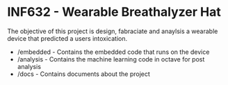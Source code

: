 # INF632 - Wearable Breathalyzer Hat 

The objective of this project is design, fabraciate and anaylsis a wearable device that predicted a users intoxication.

- /embedded - Contains the embedded code that runs on the device
- /analysis - Contains the machine learning code in octave for post analysis
- /docs - Contains documents about the project 
